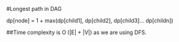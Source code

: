 #Longest path in DAG

dp[node] = 1 + max(dp[child1], dp[child2], dp[child3]... dp[childn])

##Time complexity is O (|E| + |V|) as we are using DFS.
